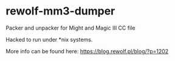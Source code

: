 # rewolf-mm3-dumper
Packer and unpacker for Might and Magic III CC file

Hacked to run under \*nix systems.

More info can be found here: https://blog.rewolf.pl/blog/?p=1202
